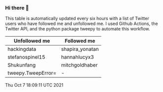### Hi there 👋

This table is automatically updated every six hours with a list of Twitter users who have followed me and unfollowed me. I used Github Actions, the Twitter API, and the python package tweepy to automate this workflow.

| Unfollowed me |  Followed me |
| --- | --- |
|hackingdata|shapira_yonatan|
|stefanospinel15|hannahlucyx3|
|Shukunfang|mitchgoldhaber|
|tweepy.TweepError=|-|
Thu Oct  7 18:09:11 UTC 2021
